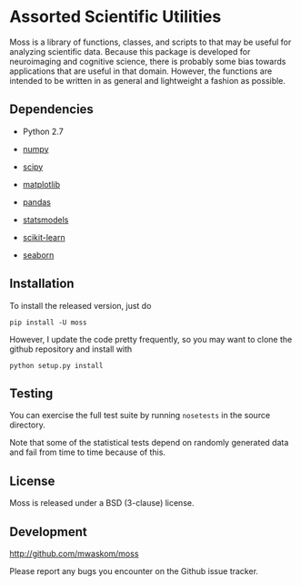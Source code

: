 Assorted Scientific Utilities
=============================

Moss is a library of functions, classes, and scripts to that may be useful
for analyzing scientific data. Because this package is developed for
neuroimaging and cognitive science, there is probably some bias towards
applications that are useful in that domain. However, the functions are
intended to be written in as general and lightweight a fashion as possible.


Dependencies
------------

- Python 2.7

- [numpy](http://www.numpy.org/)

- [scipy](http://www.scipy.org/)

- [matplotlib](matplotlib.sourceforge.net)

- [pandas](http://pandas.pydata.org/)

- [statsmodels](http://statsmodels.sourceforge.net/)

- [scikit-learn](http://scikit-learn.org/stable/)

- [seaborn](http://github.com/mwaskom/seaborn)


Installation
------------

To install the released version, just do

    pip install -U moss

However, I update the code pretty frequently, so you may want to clone the
github repository and install with

    python setup.py install


Testing
-------

You can exercise the full test suite by running `nosetests` in the source
directory.

Note that some of the statistical tests depend on randomly generated data and
fail from time to time because of this.

License
-------

Moss is released under a BSD (3-clause) license.


Development
-----------

http://github.com/mwaskom/moss

Please report any bugs you encounter on the Github issue tracker.
